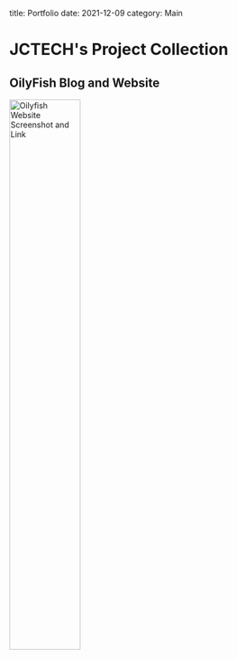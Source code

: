 title: Portfolio
date: 2021-12-09
category: Main
# JCTECH's Project Collection


## OilyFish Blog and Website

<a href="https://www.oilyfish.xyz"><img src="/images/oilyfishweb.jpg" alt="Oilyfish Website Screenshot and Link" style="width:50%" class="rounded img-fluid"></a>
